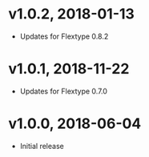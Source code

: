 # v1.0.2, 2018-01-13
* Updates for Flextype 0.8.2

# v1.0.1, 2018-11-22
* Updates for Flextype 0.7.0

# v1.0.0, 2018-06-04
* Initial release
